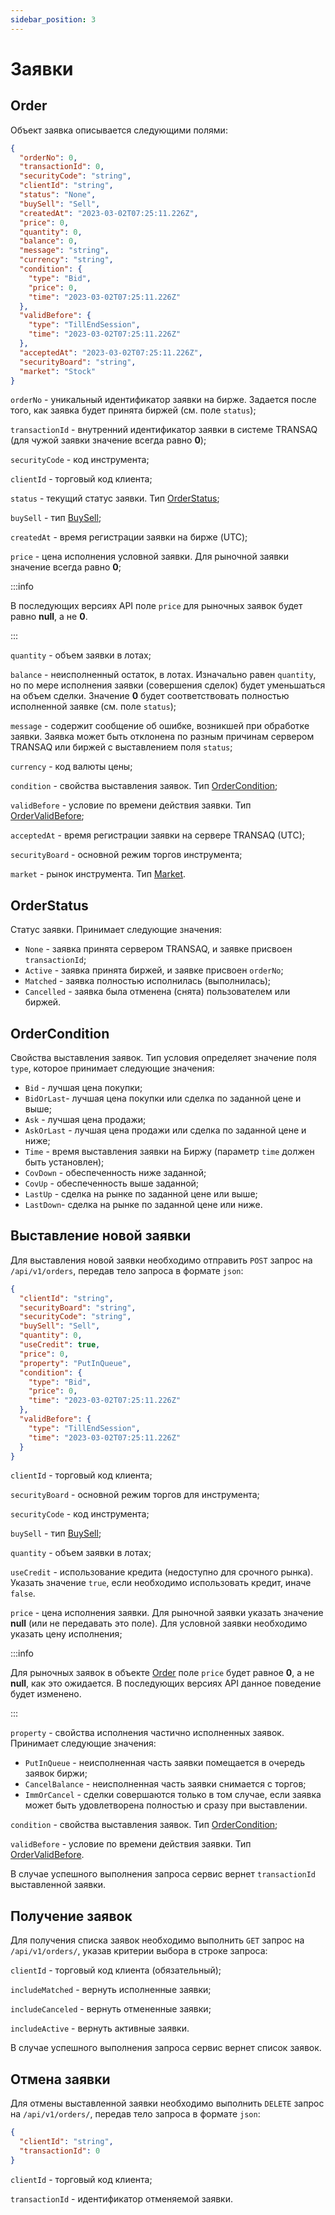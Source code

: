 ```yaml
---
sidebar_position: 3
---
```


# Заявки

## Order

Объект заявка описывается следующими полями:

```json
{
  "orderNo": 0,
  "transactionId": 0,
  "securityCode": "string",
  "clientId": "string",
  "status": "None",
  "buySell": "Sell",
  "createdAt": "2023-03-02T07:25:11.226Z",
  "price": 0,
  "quantity": 0,
  "balance": 0,
  "message": "string",
  "currency": "string",
  "condition": {
    "type": "Bid",
    "price": 0,
    "time": "2023-03-02T07:25:11.226Z"
  },
  "validBefore": {
    "type": "TillEndSession",
    "time": "2023-03-02T07:25:11.226Z"
  },
  "acceptedAt": "2023-03-02T07:25:11.226Z",
  "securityBoard": "string",
  "market": "Stock"
}
```

`orderNo` - уникальный идентификатор заявки на бирже. Задается после того, как заявка будет принята биржей (см. поле `status`);

`transactionId` - внутренний идентификатор заявки в системе TRANSAQ (для чужой заявки значение всегда равно **0**);

`securityCode` - код инструмента;

`clientId` - торговый код клиента;

`status` - текущий статус заявки. Тип [OrderStatus](#orderstatus);

`buySell` - тип [BuySell](common-types.md#buysell);

`createdAt` - время регистрации заявки на бирже (UTC);

`price` - цена исполнения условной заявки. Для рыночной заявки значение всегда равно **0**;

:::info

В последующих версиях API поле `price` для рыночных заявок будет равно **null**, а не **0**.

:::

`quantity` - объем заявки в лотах;

`balance` - неисполненный остаток, в лотах. Изначально равен `quantity`, но по мере исполнения заявки (совершения сделок) будет уменьшаться на объем сделки. Значение **0** будет соответствовать полностью исполненной заявке (см. поле `status`);

`message` - содержит сообщение об ошибке, возникшей при обработке заявки. Заявка может быть отклонена по разным причинам сервером TRANSAQ или биржей с выставлением поля `status`;

`currency` - код валюты цены;

`condition` - свойства выставления заявок. Тип [OrderCondition](#ordercondition);

`validBefore` - условие по времени действия заявки. Тип [OrderValidBefore](common-types.md#ordervalidbefore-type);

`acceptedAt` - время регистрации заявки на сервере TRANSAQ (UTC);

`securityBoard` - основной режим торгов инструмента;

`market` - рынок инструмента. Тип [Market](common-types.md#market).

## OrderStatus

Статус заявки. Принимает следующие значения:

- `None` - заявка принята сервером TRANSAQ, и заявке присвоен `transactionId`;
- `Active` - заявка принята биржей, и заявке присвоен `orderNo`;
- `Matched` - заявка полностью исполнилась (выполнилась);
- `Cancelled` - заявка была отменена (снята) пользователем или биржей.

## OrderCondition

Свойства выставления заявок. Тип условия определяет значение поля `type`, которое принимает следующие значения:

- `Bid` - лучшая цена покупки;
- `BidOrLast`- лучшая цена покупки или сделка по заданной цене и выше;
- `Ask` - лучшая цена продажи;
- `AskOrLast` - лучшая цена продажи или сделка по заданной цене и ниже;
- `Time` - время выставления заявки на Биржу (параметр `time` должен быть установлен);
- `CovDown` - обеспеченность ниже заданной;
- `CovUp` - обеспеченность выше заданной;
- `LastUp` - сделка на рынке по заданной цене или выше;
- `LastDown`- сделка на рынке по заданной цене или ниже.

## Выставление новой заявки

Для выставления новой заявки необходимо отправить `POST` запрос на `/api​/v1​/orders`, передав тело запроса в формате `json`:

```json
{
  "clientId": "string",
  "securityBoard": "string",
  "securityCode": "string",
  "buySell": "Sell",
  "quantity": 0,
  "useCredit": true,
  "price": 0,
  "property": "PutInQueue",
  "condition": {
    "type": "Bid",
    "price": 0,
    "time": "2023-03-02T07:25:11.226Z"
  },
  "validBefore": {
    "type": "TillEndSession",
    "time": "2023-03-02T07:25:11.226Z"
  }
}
```

`clientId` - торговый код клиента;

`securityBoard` - основной режим торгов для инструмента;

`securityCode` - код инструмента;

`buySell` - тип [BuySell](common-types.md#buysell);

`quantity` - объем заявки в лотах;

`useCredit` - использование кредита (недоступно для срочного рынка). Указать значение `true`, если необходимо использовать кредит, иначе `false`.

`price` - цена исполнения заявки. Для рыночной заявки указать значение **null** (или не передавать это поле). Для условной заявки необходимо указать цену исполнения;

:::info

Для рыночных заявок в объекте [Order](#order) поле `price` будет равное **0**, а не **null**, как это ожидается. В последующих версиях API данное поведение будет изменено.

:::

`property` - свойства исполнения частично исполненных заявок. Принимает следующие значения:

- `PutInQueue` - неисполненная часть заявки помещается в очередь заявок биржи;
- `CancelBalance` - неисполненная часть заявки снимается с торгов;
- `ImmOrCancel` - сделки совершаются только в том случае, если заявка может быть удовлетворена полностью и сразу при выставлении.

`condition` - свойства выставления заявок. Тип [OrderCondition](#ordercondition);

`validBefore` - условие по времени действия заявки. Тип [OrderValidBefore](common-types.md#ordervalidbefore-type).

В случае успешного выполнения запроса сервис вернет `transactionId` выставленной заявки.

## Получение заявок

Для получения списка заявок необходимо выполнить `GET` запрос на `/api/v1/orders/`, указав критерии выбора в строке запроса:

`clientId` - торговый код клиента (обязательный);

`includeMatched` - вернуть исполненные заявки;

`includeCanceled` - вернуть отмененные заявки;

`includeActive` - вернуть активные заявки.

В случае успешного выполнения запроса сервис вернет список заявок.

## Отмена заявки

Для отмены выставленной заявки необходимо выполнить `DELETE` запрос на `/api​/v1​/orders/`, передав тело запроса в формате `json`:

```json
{
  "clientId": "string",
  "transactionId": 0
}
```

`clientId` - торговый код клиента;

`transactionId` - идентификатор отменяемой заявки.
